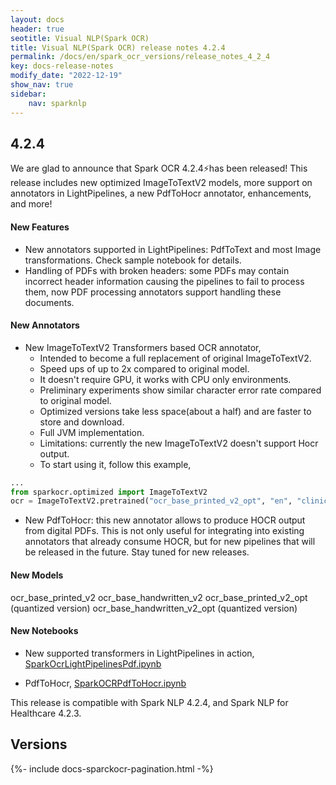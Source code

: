```yaml
---
layout: docs
header: true
seotitle: Visual NLP(Spark OCR)
title: Visual NLP(Spark OCR) release notes 4.2.4
permalink: /docs/en/spark_ocr_versions/release_notes_4_2_4
key: docs-release-notes
modify_date: "2022-12-19"
show_nav: true
sidebar:
    nav: sparknlp
---
```


<div class="h3-box" markdown="1">

## 4.2.4

We are glad to announce that Spark OCR 4.2.4⚡has been released!
This release includes new optimized ImageToTextV2 models, more support on annotators in LightPipelines, a new PdfToHocr annotator, enhancements, and more!

</div><div class="h3-box" markdown="1">

#### New Features
* New annotators supported in LightPipelines: PdfToText and most Image transformations. Check sample notebook for details.
* Handling of PDFs with broken headers: some PDFs may contain incorrect header information causing the pipelines to fail to process them, now PDF processing annotators support handling these documents.

</div><div class="h3-box" markdown="1">

#### New Annotators
* New ImageToTextV2 Transformers based OCR annotator, 
  * Intended to become a full replacement of original ImageToTextV2.
  * Speed ups of up to 2x compared to original model.
  * It doesn't require GPU, it works with CPU only environments.
  * Preliminary experiments show similar character error rate compared to original model.
  * Optimized versions take less space(about a half) and are faster to store and download.
  * Full JVM implementation.
  * Limitations: currently the new ImageToTextV2 doesn't support Hocr output.
  * To start using it, follow this example,

```python
...
from sparkocr.optimized import ImageToTextV2
ocr = ImageToTextV2.pretrained("ocr_base_printed_v2_opt", "en", "clinical/ocr")
```

* New PdfToHocr: this new annotator allows to produce HOCR output from digital PDFs. This is not only useful for integrating into existing annotators that already consume HOCR, but for new pipelines that will be released in the future. Stay tuned for new releases.  

</div><div class="h3-box" markdown="1">

#### New Models
ocr_base_printed_v2
ocr_base_handwritten_v2
ocr_base_printed_v2_opt (quantized version)
ocr_base_handwritten_v2_opt (quantized version)

</div><div class="h3-box" markdown="1">

#### New Notebooks
* New supported transformers in LightPipelines in action,
[SparkOcrLightPipelinesPdf.ipynb](https://github.com/JohnSnowLabs/spark-ocr-workshop/blob/4.2.2-release-candidate/jupyter/SparkOcrLightPipelinesPdf.ipynb)

* PdfToHocr,
[SparkOCRPdfToHocr.ipynb](https://github.com/JohnSnowLabs/spark-ocr-workshop/blob/4.2.2-release-candidate/jupyter/SparkOCRPdfToHocr.ipynb)

This release is compatible with Spark NLP 4.2.4, and Spark NLP for Healthcare 4.2.3.

</div><div class="prev_ver h3-box" markdown="1">

## Versions

</div>
{%- include docs-sparckocr-pagination.html -%}
